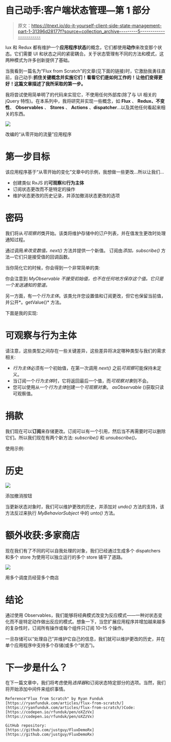 # 自己动手:客户端状态管理—第 1 部分

> 原文：<https://itnext.io/do-it-yourself-client-side-state-management-part-1-31396d28177f?source=collection_archive---------5----------------------->

lux 和 Redux 都有维护一个**应用程序状态**的概念，它们都使用**动作**来改变那个状态。它们需要 UI 和状态之间的紧密耦合。关于状态管理有不同的方法和模式，这两种模式为许多创新提供了基础。

当我看到一篇名为“Flux from Scratch”的文章(见下面的链接)时，它激励我勇往直前，自己动手:**抓住关键概念并实施它们！看看它们是如何工作的！让他们变得更好！这篇文章描述了我所采取的第一步。**

我将尝试使用简单明了的代码来实现它，不使用任何外部库(除了与 UI 相关的 jQuery 特性)。在本系列中，我将研究并实现一些概念，如 **Flux** 、 **Redux、不变性**、 **Observables** 、 **Stores** 、 **Actions** 、**dispatcher**…以及其他任何看起来相关的东西。

![](img/4c2037f754c110c84077b48564b94f24.png)

改编的“从零开始的流量”应用程序

# 第一步目标

该应用程序基于“从零开始的变化”文章中的示例，我想做一些更改…所以让我们…

*   创建类似 RxJS 的**可观察**和**行为主体**
*   订阅状态更改而不是特定的操作
*   维护状态更改的历史记录，并添加撤消状态更改的选项

# 密码

我们将从*可观察的*类开始。该类将维护存储中的订户列表，并在值发生更改时处理通知过程。

通过调用*来改变数值。next()* 方法并提供一个新值。
订阅由*添加。subscribe()* 方法—它们只是接受值的回调函数。

当你简化它的时候，你会得到一个非常简单的类:

你会注意到 *MyObservable 不接受初始值，也不在任何地方保存这个值。它只是一个发送通知的管道。*

另一方面，有一个*行为主体*。该类允许您设置值和订阅更改，但它也保留当前值，并公开*。getValue()* 方法。

下面是我的实现:

# 可观察与行为主体

请注意，这些类型之间存在一些关键差异，这些差异将决定哪种类型与我们的需求相关:

*   *行为主体*必须有一个初始值，在第一次调用 *next()* 之前*可观察*可能保持未定义。
*   当订阅一个*行为主体*时，它将返回最后一个值，而*可观察对象*则不会。
*   您可以使用从一个*行为主体*创建一个*可观察对象*。 *asObservable* ()获取只读可观察值。

# 捐款

我们现在可以**订阅**来存储更改。订阅可以有一个引用，然后当不再需要时可以删除它们。所以我们现在有两个新方法: *subscribe()* 和 *unsubscribe()。*

使用示例:

# 历史

![](img/599f98aa4e3001fba5415004b9aa9f9c.png)

添加撤消按钮

当更新状态对象时，我们可以维护更改的历史，并添加对 *undo()* 方法的支持，该方法反过来执行 *MyBehaviorSubject* 中的 *unto()* 方法。

# 额外收获:多家商店

现在我们有了不同的可以自我处理的对象，我们已经通过生成多个 dispatchers 和多个 store 为使用可以独立运行的多个 store 铺平了道路。

![](img/ad1bfbbe026b2827bde5d67fdcc9c33a.png)

用多个调度员经营多个商店

# 结论

通过使用 Observables，我们能够将经典模式改变为反应模式——一种对状态变化而不是特定动作做出反应的模式。想象一下，当您扩展应用程序并增加越来越多的复杂性时，订阅所有操作或每个组件只订阅 10–15 个操作。

一旦存储可以“处理自己”并维护它自己的信息，我们就可以维护更改的历史，并在单个应用程序中支持多个存储(或多个“状态”)。

# 下一步是什么？

在下一篇文章中，我们将考虑使用*选择器*和订阅状态特定部分的选项。当然，我们将开始添加中间件来组织事情。

```
Reference"Flux from Scratch" by Ryan Funduk
[https://ryanfunduk.com/articles/flux-from-scratch/](https://ryanfunduk.com/articles/flux-from-scratch/)Code:
[https://codepen.io/rfunduk/pen/oXZzVx](https://codepen.io/rfunduk/pen/oXZzVx)
```

```
GitHub repository:
[https://github.com/justguy/FluxDemoRx](https://github.com/justguy/FluxDemoRx)
```